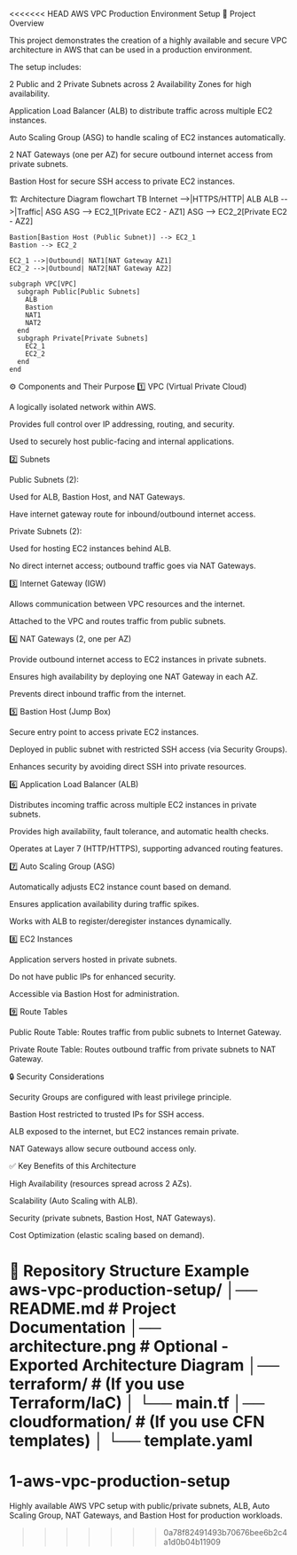 <<<<<<< HEAD
AWS VPC Production Environment Setup
📌 Project Overview

This project demonstrates the creation of a highly available and secure VPC architecture in AWS that can be used in a production environment.

The setup includes:

2 Public and 2 Private Subnets across 2 Availability Zones for high availability.

Application Load Balancer (ALB) to distribute traffic across multiple EC2 instances.

Auto Scaling Group (ASG) to handle scaling of EC2 instances automatically.

2 NAT Gateways (one per AZ) for secure outbound internet access from private subnets.

Bastion Host for secure SSH access to private EC2 instances.

🏗️ Architecture Diagram
flowchart TB
    Internet -->|HTTPS/HTTP| ALB
    ALB -->|Traffic| ASG
    ASG --> EC2_1[Private EC2 - AZ1]
    ASG --> EC2_2[Private EC2 - AZ2]
    
    Bastion[Bastion Host (Public Subnet)] --> EC2_1
    Bastion --> EC2_2

    EC2_1 -->|Outbound| NAT1[NAT Gateway AZ1]
    EC2_2 -->|Outbound| NAT2[NAT Gateway AZ2]

    subgraph VPC[VPC]
      subgraph Public[Public Subnets]
        ALB
        Bastion
        NAT1
        NAT2
      end
      subgraph Private[Private Subnets]
        EC2_1
        EC2_2
      end
    end

⚙️ Components and Their Purpose
1️⃣ VPC (Virtual Private Cloud)

A logically isolated network within AWS.

Provides full control over IP addressing, routing, and security.

Used to securely host public-facing and internal applications.

2️⃣ Subnets

Public Subnets (2):

Used for ALB, Bastion Host, and NAT Gateways.

Have internet gateway route for inbound/outbound internet access.

Private Subnets (2):

Used for hosting EC2 instances behind ALB.

No direct internet access; outbound traffic goes via NAT Gateways.

3️⃣ Internet Gateway (IGW)

Allows communication between VPC resources and the internet.

Attached to the VPC and routes traffic from public subnets.

4️⃣ NAT Gateways (2, one per AZ)

Provide outbound internet access to EC2 instances in private subnets.

Ensures high availability by deploying one NAT Gateway in each AZ.

Prevents direct inbound traffic from the internet.

5️⃣ Bastion Host (Jump Box)

Secure entry point to access private EC2 instances.

Deployed in public subnet with restricted SSH access (via Security Groups).

Enhances security by avoiding direct SSH into private resources.

6️⃣ Application Load Balancer (ALB)

Distributes incoming traffic across multiple EC2 instances in private subnets.

Provides high availability, fault tolerance, and automatic health checks.

Operates at Layer 7 (HTTP/HTTPS), supporting advanced routing features.

7️⃣ Auto Scaling Group (ASG)

Automatically adjusts EC2 instance count based on demand.

Ensures application availability during traffic spikes.

Works with ALB to register/deregister instances dynamically.

8️⃣ EC2 Instances

Application servers hosted in private subnets.

Do not have public IPs for enhanced security.

Accessible via Bastion Host for administration.

9️⃣ Route Tables

Public Route Table: Routes traffic from public subnets to Internet Gateway.

Private Route Table: Routes outbound traffic from private subnets to NAT Gateway.

🔒 Security Considerations

Security Groups are configured with least privilege principle.

Bastion Host restricted to trusted IPs for SSH access.

ALB exposed to the internet, but EC2 instances remain private.

NAT Gateways allow secure outbound access only.

✅ Key Benefits of this Architecture

High Availability (resources spread across 2 AZs).

Scalability (Auto Scaling with ALB).

Security (private subnets, Bastion Host, NAT Gateways).

Cost Optimization (elastic scaling based on demand).

📂 Repository Structure Example
aws-vpc-production-setup/
│── README.md          # Project Documentation
│── architecture.png   # Optional - Exported Architecture Diagram
│── terraform/         # (If you use Terraform/IaC)
│   └── main.tf
│── cloudformation/    # (If you use CFN templates)
│   └── template.yaml
=======
# 1-aws-vpc-production-setup
Highly available AWS VPC setup with public/private subnets, ALB, Auto Scaling Group, NAT Gateways, and Bastion Host for production workloads.
>>>>>>> 0a78f82491493b70676bee6b2c4a1d0b04b11909
